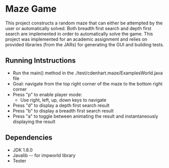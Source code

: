 # Maze Game

This project constructs a random maze that can either be attempted by the user or automatically solved.  Both breadth first search and depth first search are implemented in order to automatically solve the game.  This project was implemented for an academic assignment and relies on provided libraries (from the JARs) for generating the GUI and building tests. 

## Running Intstructions
* Run the main() method in the ./test/cdenhart.maze/ExamplesWorld.java file
* Goal: navigate from the top right corner of the maze to the bottom right corner
* Press "p" to enable player mode:
  - Use right, left, up, down keys to navigate
* Press "d" to display a depth first search result
* Press "b" to display a breadth first search result
* Press "a" to toggle between animating the result and instantaneously displaying the result

## Dependencies
* JDK 1.8.0
* Javalib -- for impworld library
* Tester
